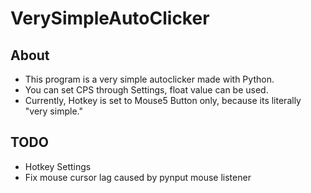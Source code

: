 # VerySimpleAutoClicker

## About

- This program is a very simple autoclicker made with Python.
- You can set CPS through Settings, float value can be used.
- Currently, Hotkey is set to Mouse5 Button only, because its literally "very simple."

## TODO

- Hotkey Settings
- Fix mouse cursor lag caused by pynput mouse listener